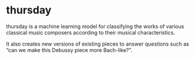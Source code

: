 # thursday

thursday is a machine learning model for classifying the works of various classical music composers according to their musical characteristics.

It also creates new versions of existing pieces to answer questions such as “can we make this Debussy piece more Bach-like?”.
